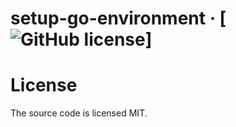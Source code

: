 # setup-go-environment &middot; [![GitHub license](https://img.shields.io/badge/license-MIT-blue.svg)]

# License
The source code is licensed MIT.
